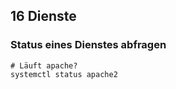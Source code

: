 ## 16 Dienste 

### Status eines Dienstes abfragen 
```
# Läuft apache? 
systemctl status apache2 

```
